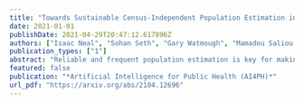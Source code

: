 ```yaml
---
title: "Towards Sustainable Census-Independent Population Estimation in Mozambique"
date: 2021-01-01
publishDate: 2021-04-29T20:47:12.617896Z
authors: ["Isaac Neal", "Sohan Seth", "Gary Watmough", "Mamadou Saliou Diallo"]
publication_types: ["1"]
abstract: "Reliable and frequent population estimation is key for making policies around vaccination and planning infrastructure delivery. Since censuses lack the spatio-temporal resolution required for these tasks, census-independent approaches, using remote sensing and microcensus data, have become popular. We estimate intercensal population count in two pilot districts in Mozambique. To encourage sustainability, we assess the feasibility of using publicly available datasets to estimate population. We also explore transfer learning with existing annotated datasets for predicting building footprints, and training with additional `dot' annotations from regions of interest to enhance these estimations. We observe that population predictions improve when using footprint area estimated with this approach versus only publicly available features."
featured: false
publication: "*Artificial Intelligence for Public Health (AI4PH)*"
url_pdf: "https://arxiv.org/abs/2104.12696"
---
```


